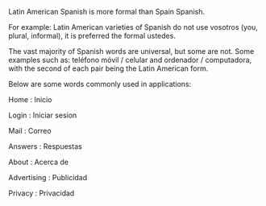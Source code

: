 Latin American Spanish is more formal than Spain Spanish.

For example: Latin American varieties of Spanish do not use vosotros (you, plural, informal), it is preferred the formal ustedes.

The vast majority of Spanish words are universal, but some are not.
Some examples such as: teléfono móvil / celular and ordenador / computadora,
with the second of each pair being the Latin American form.


Below are some words commonly used in applications:

Home : Inicio

Login : Iniciar sesion

Mail : Correo

Answers : Respuestas

About : Acerca de

Advertising : Publicidad

Privacy : Privacidad
